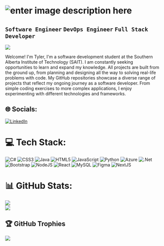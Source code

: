 # ![enter image description here](https://i.imgur.com/FuXSd76.gif)
**`Software Engineer`** **`DevOps Engineer`** **`Full Stack Developer`**
---
[![](https://visitcount.itsvg.in/api?id=Tylertle&label=Profile%20Views&color=1&icon=5&pretty=true)](https://visitcount.itsvg.in)

Welcome! I'm Tyler, I'm a software development student at the Southern Alberta Institute of Technology (SAIT). I am constantly seeking opportunities to learn and expand my knowledge. All projects are built from the ground up, from planning and designing all the way to solving real-life problems with code. My GitHub repositories showcase a diverse range of projects that reflect my ongoing journey as a software developer. From simple coding exercises to more complex applications, I enjoy experimenting with different technologies and frameworks.

## 🌐 Socials:
[![LinkedIn](https://img.shields.io/badge/LinkedIn-%230077B5.svg?logo=linkedin&logoColor=white)](https://linkedin.com/in/tyler-thai-le) 

# 💻 Tech Stack:
![C#](https://img.shields.io/badge/c%23-%23239120.svg?style=flat&logo=c-sharp&logoColor=white) ![CSS3](https://img.shields.io/badge/css3-%231572B6.svg?style=flat&logo=css3&logoColor=white) ![Java](https://img.shields.io/badge/java-%23ED8B00.svg?style=flat&logo=java&logoColor=white) ![HTML5](https://img.shields.io/badge/html5-%23E34F26.svg?style=flat&logo=html5&logoColor=white) ![JavaScript](https://img.shields.io/badge/javascript-%23323330.svg?style=flat&logo=javascript&logoColor=%23F7DF1E) ![Python](https://img.shields.io/badge/python-3670A0?style=flat&logo=python&logoColor=ffdd54) ![Azure](https://img.shields.io/badge/azure-%230072C6.svg?style=flat&logo=azure-devops&logoColor=white) ![.Net](https://img.shields.io/badge/.NET-5C2D91?style=flat&logo=.net&logoColor=white) ![Bootstrap](https://img.shields.io/badge/bootstrap-%23563D7C.svg?style=flat&logo=bootstrap&logoColor=white) ![NodeJS](https://img.shields.io/badge/node.js-6DA55F?style=flat&logo=node.js&logoColor=white) ![React](https://img.shields.io/badge/react-%2320232a.svg?style=flat&logo=react&logoColor=%2361DAFB) ![MySQL](https://img.shields.io/badge/mysql-%2300f.svg?style=flat&logo=mysql&logoColor=white) 	![Figma](https://img.shields.io/badge/figma-%23F24E1E.svg?style=flat&logo=figma&logoColor=white) ![NextJS](https://img.shields.io/badge/next.js-000000?style=flat&logo=nextdotjs&logoColor=white)
# 📊 GitHub Stats:
![](https://github-readme-streak-stats.herokuapp.com/?user=Tylertle&theme=tokyonight&hide_border=false)<br/>
![](https://github-readme-stats.vercel.app/api/top-langs/?username=Tylertle&theme=tokyonight&hide_border=false&include_all_commits=true&count_private=true&layout=compact)

## 🏆 GitHub Trophies
![](https://github-profile-trophy.vercel.app/?username=Tylertle&theme=tokyonight&no-frame=false&no-bg=false&margin-w=4)

